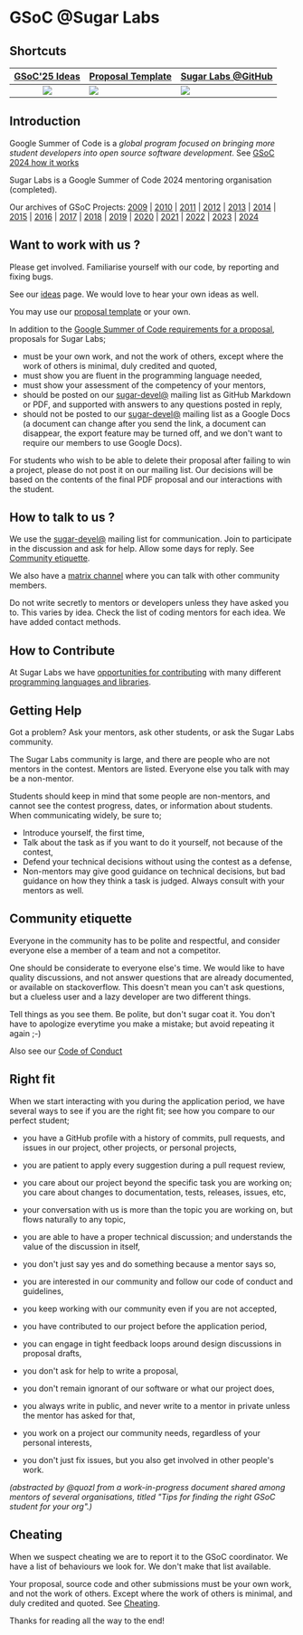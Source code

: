 # GSoC @Sugar Labs

## Shortcuts

|[GSoC'25 Ideas](Ideas-2025.md)| [Proposal Template](Template.md) | [Sugar Labs @GitHub](https://github.com/sugarlabs) |
|:-------------------------:|----------------------|----------------------|
|<a href="Ideas-2025.md">![](assets/gsoc-square.png)</a> | <a href="Template.md">![](assets/template.png)</a> | <a href="https://github.com/sugarlabs">![](assets/github.png)</a> |


## Introduction
Google Summer of Code is a *global program focused on bringing
more student developers into open source software development*.
See [GSoC 2024 how it works](https://summerofcode.withgoogle.com/how-it-works)

Sugar Labs is a Google Summer of Code 2024 mentoring organisation
(completed).

Our archives of GSoC Projects:
[2009](https://wiki.sugarlabs.org/go/Summer_of_Code/2009) |
[2010](https://wiki.sugarlabs.org/go/Summer_of_Code/2010) |
[2011](https://wiki.sugarlabs.org/go/Summer_of_Code/2011) |
[2012](https://wiki.sugarlabs.org/go/Summer_of_Code/2012) |
[2013](https://wiki.sugarlabs.org/go/Summer_of_Code/2013) |
[2014](https://wiki.sugarlabs.org/go/Summer_of_Code/2014) |
[2015](https://wiki.sugarlabs.org/go/Summer_of_Code/2015) |
[2016](https://wiki.sugarlabs.org/go/Summer_of_Code/2016) |
[2017](https://wiki.sugarlabs.org/go/Summer_of_Code/2017) |
[2018](https://wiki.sugarlabs.org/go/Summer_of_Code/2018) |
[2019](Ideas-2019.md) |
[2020](Ideas-2020.md) |
[2021](Ideas-2021.md) |
[2022](Ideas-2022.md) |
[2023](Ideas-2023.md) |
[2024](Ideas-2024.md)

## Want to work with us ?

Please get involved.  Familiarise yourself with our code, by
reporting and fixing bugs.

See our [ideas](Ideas-2025.md) page.  We would love to hear
your own ideas as well.

You may use our [proposal template](Template.md) or your own.

In addition to the [Google Summer of Code requirements for a proposal](https://google.github.io/gsocguides/student/writing-a-proposal), proposals for Sugar Labs;

* must be your own work, and not the work of others, except where the work of others is minimal, duly credited and quoted,
* must show you are fluent in the programming language needed,
* must show your assessment of the competency of your mentors,
* should be posted on our [sugar-devel@](http://lists.sugarlabs.org/listinfo/sugar-devel) mailing list as GitHub Markdown or PDF, and supported with answers to any questions posted in reply,
* should not be posted to our [sugar-devel@](http://lists.sugarlabs.org/listinfo/sugar-devel) mailing list as a Google Docs (a document can change after you send the link, a document can disappear, the export feature may be turned off, and we don't want to require our members to use Google Docs).

For students who wish to be able to delete their proposal after failing to win a project, please do not post it on our mailing list.  Our decisions will be based on the contents of the final PDF proposal and our interactions with the student.

## How to talk to us ?
We use the
[sugar-devel@](http://lists.sugarlabs.org/listinfo/sugar-devel)
mailing list for communication. Join to participate in the discussion
and ask for help.  Allow some days for reply.  See
[Community etiquette](https://github.com/sugarlabs/GSoC#community-etiquette).

We also have a [matrix channel](https://matrix.to/#/#sugar:matrix.org) where you can talk with
other community members.

Do not write secretly to mentors or developers unless they have asked
you to.  This varies by idea.  Check the list of coding mentors for
each idea.  We have added contact methods.

## How to Contribute

At Sugar Labs we have
[opportunities for contributing](https://github.com/sugarlabs/sugar-docs/blob/master/src/contributing.md)
with many different
[programming languages and libraries](https://github.com/sugarlabs/sugar-docs/blob/master/src/languages.md).

## Getting Help
Got a problem? Ask your mentors, ask other students, or ask the
Sugar Labs community.

The Sugar Labs community is large, and there are people who are
not mentors in the contest. Mentors are listed. Everyone else
you talk with may be a non-mentor.

Students should keep in mind that some people are non-mentors,
and cannot see the contest progress, dates, or information
about students. When communicating widely, be sure to;
 - Introduce yourself, the first time,
 - Talk about the task as if you want to do it yourself, not
   because of the contest,
 - Defend your technical decisions without using the contest as
   a defense,
 - Non-mentors may give good guidance on technical decisions,
   but bad guidance on how they think a task is judged. Always
   consult with your mentors as well.

## Community etiquette
Everyone in the community has to be polite and respectful, and
consider everyone else a member of a team and not a competitor.

One should be considerate to everyone else's time. We would like
to have quality discussions, and not answer questions that are
already documented, or available on stackoverflow. This doesn't
mean you can't ask questions, but a clueless user and a lazy
developer are two different things.

Tell things as you see them. Be polite, but don't sugar coat it.
You don't have to apologize everytime you make a mistake; but
avoid repeating it again ;-)

Also see our [Code of
Conduct](https://github.com/sugarlabs/sugar-docs/blob/master/src/CODE_OF_CONDUCT.md)

## Right fit

When we start interacting with you during the application period, we have several ways to see if you are the right fit; see how you compare to our perfect student;

* you have a GitHub profile with a history of commits, pull requests, and issues in our project, other projects, or personal projects,

* you are patient to apply every suggestion during a pull request review,

* you care about our project beyond the specific task you are working on; you care about changes to documentation, tests, releases, issues, etc,

* your conversation with us is more than the topic you are working on, but flows naturally to any topic,

* you are able to have a proper technical discussion; and understands the value of the discussion in itself,

* you don't just say yes and do something because a mentor says so,

* you are interested in our community and follow our code of conduct and guidelines,

* you keep working with our community even if you are not accepted,

* you have contributed to our project before the application period,

* you can engage in tight feedback loops around design discussions in proposal drafts,

* you don't ask for help to write a proposal,

* you don't remain ignorant of our software or what our project does,

* you always write in public, and never write to a mentor in private unless the mentor has asked for that,

* you work on a project our community needs, regardless of your personal interests,

* you don't just fix issues, but you also get involved in other people's work.

<i>(abstracted by @quozl from a work-in-progress document shared among mentors of several organisations, titled "Tips for finding the right GSoC student for your org".)</i>

## Cheating

When we suspect cheating we are to report it to the GSoC coordinator.  We have a list of behaviours we look for.  We don't make that list available.

Your proposal, source code and other submissions must be your own work, and not the work of others.  Except where the work of others is minimal, and duly credited and quoted.  See [Cheating](https://google.github.io/gsocguides/mentor/selecting-students-and-mentors#cheating-and-proposals-from-outer-space).

Thanks for reading all the way to the end!
